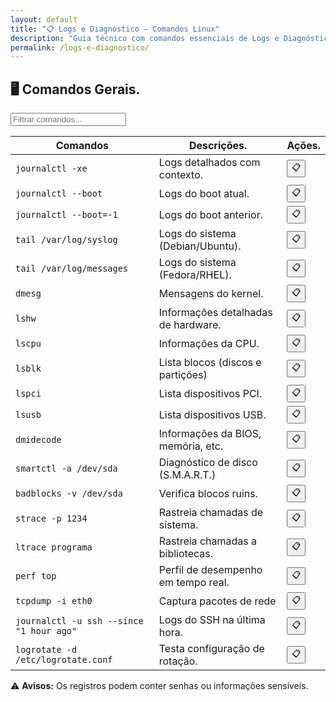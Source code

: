 ```yaml
---
layout: default
title: "📋 Logs e Diagnóstico — Comandos Linux"
description: "Guia técnico com comandos essenciais de Logs e Diagnóstico. Copie, cole e use direto no terminal. Organizado por logs e diagnóstico."
permalink: /logs-e-diagnostico/
---
```


<section>



<h2>🖥 Comandos Gerais.</h2>


<input type="text" oninput="filtrarLinhas(this.value)" placeholder="Filtrar comandos...">
<script>
function filtrarLinhas(termo) {
  const linhas = document.querySelectorAll('tbody tr');
  linhas.forEach(linha => {
    linha.style.display = linha.textContent.toLowerCase().includes(termo.toLowerCase()) ? '' : 'none';
  });
}
</script>


<div class="table-container">
<table class="evergreen-table">
  <thead>
    <tr>
      <th>Comandos</th>
      <th>Descrições.</th>
      <th>Ações.</th>
    </tr>
  </thead>
  <tbody>
    <tr>
      <td data-label="Comando"><code>journalctl -xe</code></td>
      <td data-label="Descrição">Logs detalhados com contexto.</td>
      <td data-label="Ação"><button class="copy-btn" data-command="journalctl -xe">📋</button></td>
    </tr>
    <tr>
      <td data-label="Comando"><code>journalctl --boot</code></td>
      <td data-label="Descrição">Logs do boot atual.</td>
      <td data-label="Ação"><button class="copy-btn" data-command="journalctl --boot">📋</button></td>
    </tr>
    <tr>
      <td data-label="Comando"><code>journalctl --boot=-1</code></td>
      <td data-label="Descrição">Logs do boot anterior.</td>
      <td data-label="Ação"><button class="copy-btn" data-command="journalctl --boot=-1">📋</button></td>
    </tr>
    <tr>
      <td data-label="Comando"><code>tail /var/log/syslog</code></td>
      <td data-label="Descrição">Logs do sistema (Debian/Ubuntu).</td>
      <td data-label="Ação"><button class="copy-btn" data-command="tail /var/log/syslog">📋</button></td>
    </tr>
    <tr>
      <td data-label="Comando"><code>tail /var/log/messages</code></td>
      <td data-label="Descrição">Logs do sistema (Fedora/RHEL).</td>
      <td data-label="Ação"><button class="copy-btn" data-command="tail /var/log/messages">📋</button></td>
    </tr>
    <tr>
      <td data-label="Comando"><code>dmesg</code></td>
      <td data-label="Descrição">Mensagens do kernel.</td>
      <td data-label="Ação"><button class="copy-btn" data-command="dmesg">📋</button></td>
    </tr>
    <tr>
      <td data-label="Comando"><code>lshw</code></td>
      <td data-label="Descrição">Informações detalhadas de hardware.</td>
      <td data-label="Ação"><button class="copy-btn" data-command="lshw">📋</button></td>
    </tr>
    <tr>
      <td data-label="Comando"><code>lscpu</code></td>
      <td data-label="Descrição">Informações da CPU.</td>
      <td data-label="Ação"><button class="copy-btn" data-command="lscpu">📋</button></td>
    </tr>
    <tr>
      <td data-label="Comando"><code>lsblk</code></td>
      <td data-label="Descrição">Lista blocos (discos e partições)</td>
      <td data-label="Ação"><button class="copy-btn" data-command="lsblk">📋</button></td>
    </tr>
    <tr>
      <td data-label="Comando"><code>lspci</code></td>
      <td data-label="Descrição">Lista dispositivos PCI.</td>
      <td data-label="Ação"><button class="copy-btn" data-command="lspci">📋</button></td>
    </tr>
    <tr>
      <td data-label="Comando"><code>lsusb</code></td>
      <td data-label="Descrição">Lista dispositivos USB.</td>
      <td data-label="Ação"><button class="copy-btn" data-command="lsusb">📋</button></td>
    </tr>
    <tr>
      <td data-label="Comando"><code>dmidecode</code></td>
      <td data-label="Descrição">Informações da BIOS, memória, etc.</td>
      <td data-label="Ação"><button class="copy-btn" data-command="dmidecode">📋</button></td>
    </tr>
    <tr>
      <td data-label="Comando"><code>smartctl -a /dev/sda</code></td>
      <td data-label="Descrição">Diagnóstico de disco (S.M.A.R.T.)</td>
      <td data-label="Ação"><button class="copy-btn" data-command="smartctl -a /dev/sda">📋</button></td>
    </tr>
    <tr>
      <td data-label="Comando"><code>badblocks -v /dev/sda</code></td>
      <td data-label="Descrição">Verifica blocos ruins.</td>
      <td data-label="Ação"><button class="copy-btn" data-command="badblocks -v /dev/sda">📋</button></td>
    </tr>
    <tr>
      <td data-label="Comando"><code>strace -p 1234</code></td>
      <td data-label="Descrição">Rastreia chamadas de sistema.</td>
      <td data-label="Ação"><button class="copy-btn" data-command="strace -p 1234">📋</button></td>
    </tr>
    <tr>
      <td data-label="Comando"><code>ltrace programa</code></td>
      <td data-label="Descrição">Rastreia chamadas a bibliotecas.</td>
      <td data-label="Ação"><button class="copy-btn" data-command="ltrace programa">📋</button></td>
    </tr>
    <tr>
      <td data-label="Comando"><code>perf top</code></td>
      <td data-label="Descrição">Perfil de desempenho em tempo real.</td>
      <td data-label="Ação"><button class="copy-btn" data-command="perf top">📋</button></td>
    </tr>
    <tr>
      <td data-label="Comando"><code>tcpdump -i eth0</code></td>
      <td data-label="Descrição">Captura pacotes de rede</td>
      <td data-label="Ação"><button class="copy-btn" data-command="tcpdump -i eth0">📋</button></td>
    </tr>
    <tr>
      <td data-label="Comando"><code>journalctl -u ssh --since "1 hour ago"</code></td>
      <td data-label="Descrição">Logs do SSH na última hora.</td>
      <td data-label="Ação"><button class="copy-btn" data-command="journalctl -u ssh --since &quot;1 hour ago&quot;">📋</button></td>
    </tr>
    <tr>
      <td data-label="Comando"><code>logrotate -d /etc/logrotate.conf</code></td>
      <td data-label="Descrição">Testa configuração de rotação.</td>
      <td data-label="Ação"><button class="copy-btn" data-command="logrotate -d /etc/logrotate.conf">📋</button></td>
    </tr>
  </tbody>
</table>
</div>










<div class="aviso-final">
  ⚠️ <strong>Avisos:</strong> Os registros podem conter senhas ou informações sensíveis.

</div>





</section>

